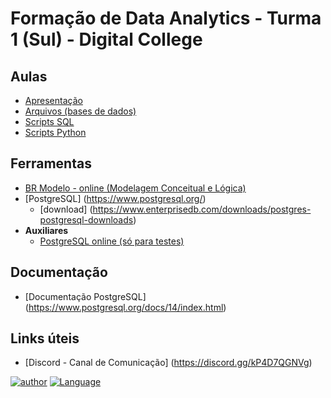 # Formação de Data Analytics - Turma 1 (Sul) - Digital College

## Aulas
- [Apresentação](https://github.com/aasouzaconsult/DC_Data-Analytics_01/tree/main/Slides%20Aula)
- [Arquivos (bases de dados)](https://github.com/aasouzaconsult/DC_Data-Analytics_01/tree/main/Arquivos)
- [Scripts SQL](https://github.com/aasouzaconsult/DC_Data-Analytics_01/blob/main/README.md)
- [Scripts Python](https://github.com/aasouzaconsult/DC_Data-Analytics_01/blob/main/README.md)

## Ferramentas
- [BR Modelo - online (Modelagem Conceitual e Lógica)](https://app.brmodeloweb.com/)
- [PostgreSQL] (https://www.postgresql.org/)
  - [download] (https://www.enterprisedb.com/downloads/postgres-postgresql-downloads)
- **Auxiliares**
  - [PostgreSQL online (só para testes)](https://sqliteonline.com/)

## Documentação
- [Documentação PostgreSQL] (https://www.postgresql.org/docs/14/index.html)

## Links úteis
- [Discord - Canal de Comunicação] (https://discord.gg/kP4D7QGNVg)


[![author](https://img.shields.io/badge/DigitalCollege-red.svg)](https://digitalcollege.com.br/) [![Language](https://img.shields.io/badge/AlexSouza-yellow.svg)](https://medium.com/blog-do-zouza)
